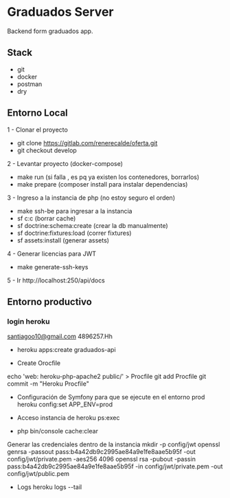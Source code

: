 # Graduados Server
Backend form graduados app.

## Stack
- git
- docker
- postman
- dry

## Entorno Local
1 - Clonar el proyecto
 - git clone https://gitlab.com/renerecalde/oferta.git
 - git checkout develop
 
2 - Levantar proyecto (docker-compose)
 - make run (si falla , es pq ya existen los contenedores, borrarlos)
 - make prepare (composer install para instalar dependencias)

3 - Ingreso a la instancia de php (no estoy seguro el orden)
 - make ssh-be para ingresar a la instancia
 - sf c:c (borrar cache)
 - sf doctrine:schema:create (crear la db manualmente)
 - sf doctrine:fixtures:load (correr fixtures)
 - sf assets:install  (generar assets)
 
4 - Generar licencias para JWT
 - make generate-ssh-keys

5 - Ir http://localhost:250/api/docs


## Entorno productivo

### login heroku
santiagoo10@gmail.com
4896257.Hh

- heroku apps:create graduados-api

- Create Orocfile

echo 'web: heroku-php-apache2 public/' > Procfile
git add Procfile
git commit -m "Heroku Procfile"

- Configuración de Symfony para que se ejecute en el entorno prod
heroku config:set APP_ENV=prod

- Acceso instancia de heroku
ps:exec
 - php bin/console cache:clear
 
 Generar las credenciales dentro de la instancia
  mkdir -p config/jwt
  openssl genrsa -passout pass:b4a42db9c2995ae84a9e1fe8aae5b95f -out config/jwt/private.pem -aes256 4096
  openssl rsa -pubout -passin pass:b4a42db9c2995ae84a9e1fe8aae5b95f -in config/jwt/private.pem -out config/jwt/public.pem

- Logs
heroku logs --tail

